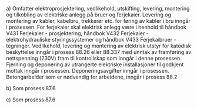 a) Omfatter elektroprosjektering, vedlikehold, utskifting, levering, montering og tilkobling av elektriske anlegg på bruer og ferjekaier. Levering og montering av kabler, kabelbru, trekkerør etc. for føring av kabler i bru inngår i prosessen.
For ferjekaier skal elektrisk anlegg være i henhold til håndbok V431 Ferjekaier - prosjektering, håndbok V432 Ferjekaier - elektrohydrauliske styringssystemer og håndbok V433 Ferjekaibruer - tegninger.
Vedlikehold, levering og montering av elektrisk utstyr for katodisk beskyttelse inngår i prosess 88.26 eller 88.337 med unntak av framføring av nettspenning (230V) fram til kontrollskap som inngår i denne prosessen.
Fjerning og deponering av utrangerte elektriske installasjoner til godkjent mottak inngår i prosessen.
Deponeringsavgifter inngår i prosessen.
Betongarbeider som er nødvendig for arbeidene, inngår i prosess 88.2

b) Som prosess 87.6

c) Som prosess 87.6

